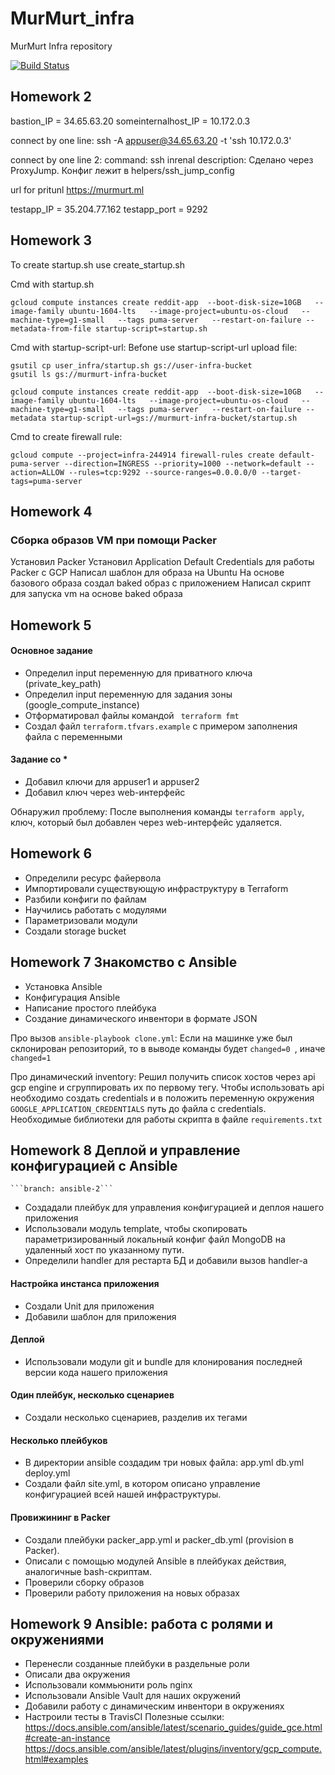 # MurMurt_infra
MurMurt Infra repository

[![Build Status](https://travis-ci.com/otus-devops-2019-05/MurMurt_infra.svg?branch=master)](https://travis-ci.com/otus-devops-2019-05/MurMurt_infra)

## Homework 2

bastion_IP = 34.65.63.20
someinternalhost_IP = 10.172.0.3

connect by one line:
ssh -A appuser@34.65.63.20 -t 'ssh 10.172.0.3'

connect by one line 2:
	command: ssh inrenal
	description: Сделано через ProxyJump. Конфиг лежит в helpers/ssh_jump_config

url for pritunl https://murmurt.ml


testapp_IP = 35.204.77.162
testapp_port = 9292

## Homework 3
To create startup.sh use create_startup.sh

Cmd with startup.sh
```
gcloud compute instances create reddit-app  --boot-disk-size=10GB   --image-family ubuntu-1604-lts   --image-project=ubuntu-os-cloud   --machine-type=g1-small   --tags puma-server   --restart-on-failure --metadata-from-file startup-script=startup.sh
```

Cmd with startup-script-url:
Befone use startup-script-url upload file:
```
gsutil cp user_infra/startup.sh gs://user-infra-bucket
gsutil ls gs://murmurt-infra-bucket
```

```
gcloud compute instances create reddit-app  --boot-disk-size=10GB   --image-family ubuntu-1604-lts   --image-project=ubuntu-os-cloud   --machine-type=g1-small   --tags puma-server   --restart-on-failure --metadata startup-script-url=gs://murmurt-infra-bucket/startup.sh
```

Cmd to create firewall rule:
```
gcloud compute --project=infra-244914 firewall-rules create default-puma-server --direction=INGRESS --priority=1000 --network=default --action=ALLOW --rules=tcp:9292 --source-ranges=0.0.0.0/0 --target-tags=puma-server
```

## Homework 4
### Сборка образов VM при помощи Packer

Установил Packer
Установил Application Default Credentials для работы Packer с GCP
Написал шаблон для образа на Ubuntu
На основе базового образа создал baked образ с приложением
Написал скрипт для запуска vm на основе baked образа

## Homework 5
#### Основное задание

- Определил input переменную для приватного ключа (private_key_path)
- Определил input переменную для задания зоны (google_compute_instance)
- Отформатировал файлы командой ``` terraform fmt```
- Создал файл ```terraform.tfvars.example``` с примером заполнения файла с переменными

#### Задание со *
- Добавил ключи для appuser1 и appuser2
- Добавил ключ через web-интерфейс

Обнаружил проблему:
После выполнения команды ```terraform apply```, ключ, который был добавлен через web-интерфейс удаляется.

## Homework 6
- Определили ресурс файервола
- Импортировали существующую инфраструктуру в Terraform
- Разбили конфиги по файлам
- Научились работать с модулями
- Параметризовали модули
- Создали storage bucket

## Homework 7 Знакомство с Ansible

- Установка Ansible
- Конфигурация Ansible
- Написание простого плейбука
- Создание динамического инвентори в формате JSON

Про вызов ```ansible-playbook clone.yml```:
    Если на машинке уже был склонирован репозиторий, то в выводе команды будет ```changed=0 ```, иначе ```changed=1```
   
Про динамический inventory:
    Решил получить список хостов через api gcp engine и сгруппировать их по первому тегу.
    Чтобы использовать api необходимо создать сredentials и в положить переменную окружения ```GOOGLE_APPLICATION_CREDENTIALS``` 
    путь до файла с сredentials.
    Необходимые библиотеки для работы скрипта в файле ```requirements.txt```

## Homework 8 Деплой и управление конфигурацией с Ansible
    ```branch: ansible-2```
    
- Создадали плейбук для управления конфигурацией и деплоя нашего приложения
- Использовали модуль template, чтобы скопировать 
    параметризированный локальный конфиг файл MongoDB на
    удаленный хост по указанному пути.
- Определили handler для рестарта БД и добавили вызов handler-а

#### Настройка инстанса приложения

- Создали Unit для приложения
- Добавили шаблон для приложения

#### Деплой

- Использовали модули git и bundle для клонирования
    последней версии кода нашего приложения
    
#### Один плейбук, несколько сценариев

- Создали несколько сценариев, разделив их тегами

#### Несколько плейбуков

- В директории ansible создадим три новых файла:
    app.yml
    db.yml
    deploy.yml
- Создали файл site.yml, в котором описано управление конфигурацией всей нашей инфраструктуры.

#### Провижининг в Packer

- Создали плейбуки packer_app.yml и packer_db.yml (provision в Packer).
- Описали с помощью модулей Ansible в плейбуках действия, аналогичные bash-скриптам.
- Проверили сборку образов
- Проверили работу приложения на новых образах

## Homework 9 Ansible: работа с ролями и окружениями

- Перенесли созданные плейбуки в раздельные роли
- Описали два окружения
- Использовали коммьюнити роль nginx
- Использовали Ansible Vault для наших окружений
- Добавили работу с динамическим инвентори в окружениях
- Настроили тесты в TravisCI
    Полезные ссылки:
    https://docs.ansible.com/ansible/latest/scenario_guides/guide_gce.html#create-an-instance
    https://docs.ansible.com/ansible/latest/plugins/inventory/gcp_compute.html#examples

